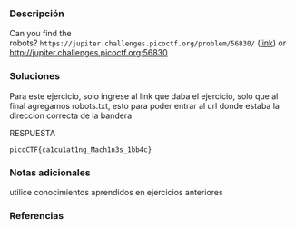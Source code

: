 ### Descripción 
Can you find the robots? `https://jupiter.challenges.picoctf.org/problem/56830/` ([link](https://jupiter.challenges.picoctf.org/problem/56830/)) or http://jupiter.challenges.picoctf.org:56830

### Soluciones

Para este ejercicio, solo ingrese al link que daba el ejercicio, solo que al final agregamos robots.txt, esto para poder entrar al url donde estaba la direccion correcta de la bandera

RESPUESTA

```
picoCTF{ca1cu1at1ng_Mach1n3s_1bb4c}
```


### Notas adicionales 

utilice conocimientos aprendidos en ejercicios anteriores

### Referencias 
